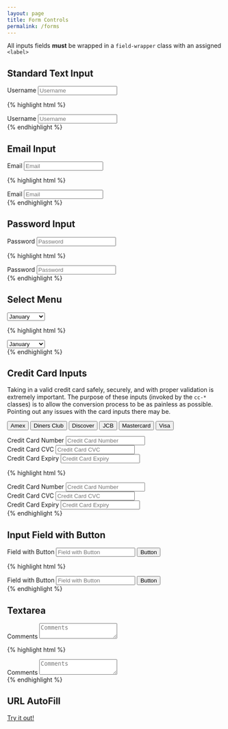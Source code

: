 ```yaml
---
layout: page
title: Form Controls
permalink: /forms
---
```


All inputs fields **must** be wrapped in a `field-wrapper` class with an assigned `<label>`

## Standard Text Input

<div class="field-wrapper">
    <label for="username">Username</label>
    <input type="text" name="username" class="form-control" placeholder="Username" autocomplete="off">
</div>

{% highlight html %}
<div class="field-wrapper">
    <label for="username">Username</label>
    <input type="text" name="username" class="form-control" placeholder="Username">
</div>
{% endhighlight %}

## Email Input

<div class="field-wrapper">
    <label for="email">Email</label>
    <input type="email" name="email" class="form-control" placeholder="Email" autocomplete="off">
</div>

{% highlight html %}
<div class="field-wrapper">
    <label for="email">Email</label>
    <input type="email" name="email" class="form-control" placeholder="Email" autocomplete="off">
</div>
{% endhighlight %}

## Password Input

<div class="field-wrapper">
    <label for="password">Password</label>
    <input type="password" name="password" class="form-control" placeholder="Password" autocomplete="off">
</div>

{% highlight html %}
<div class="field-wrapper">
    <label for="password">Password</label>
    <input type="password" name="password" class="form-control" placeholder="Password" autocomplete="off">
</div>
{% endhighlight %}

## Select Menu

<div class="field-wrapper">
    <label for="month"></label>
    <select name="month" class="form-control">
        <option value="January">January</option>
        <option value="February">February</option>
        <option value="March">March</option>
        <option value="April">April</option>
        <option value="May">May</option>
        <option value="June">June</option>
        <option value="July">July</option>
        <option value="August">August</option>
        <option value="September">September</option>
        <option value="October">October</option>
        <option value="November">November</option>
        <option value="December">December</option>
    </select>
</div>

{% highlight html %}
<div class="field-wrapper">
    <label for="month"></label>
    <select name="month" class="form-control">
        <option value="January">January</option>
        <option value="February">February</option>
        <option value="March">March</option>
        <option value="April">April</option>
        <option value="May">May</option>
        <option value="June">June</option>
        <option value="July">July</option>
        <option value="August">August</option>
        <option value="September">September</option>
        <option value="October">October</option>
        <option value="November">November</option>
        <option value="December">December</option>
    </select>
</div>
{% endhighlight %}

## Credit Card Inputs

Taking in a valid credit card safely, securely, and with proper validation is extremely important. The purpose of these inputs (invoked by the `cc-*` classes) is to allow the conversion process to be as painless as possible. Pointing out any issues with the card inputs there may be.

<p class="btn-group btn-group-sm">
    <button class="btn custom-cc-number" data-number="371449635398431" data-cvc="1234" data-expiry="09 / 16">Amex</button>
    <button class="btn custom-cc-number" data-number="30569309025904" data-cvc="321" data-expiry="06 / 16">Diners Club</button>
    <button class="btn custom-cc-number" data-number="6011111111111117" data-cvc="223" data-expiry="03 / 17">Discover</button>
    <button class="btn custom-cc-number" data-number="3530111333300000" data-cvc="400" data-expiry="11 / 16">JCB</button>
    <button class="btn custom-cc-number" data-number="5555555555554444" data-cvc="543" data-expiry="05 / 16">Mastercard</button>
    <button class="btn custom-cc-number" data-number="4111111111111111" data-cvc="712" data-expiry="02 / 17">Visa</button>
</p>

<div class="field-wrapper">
    <label for="cc-number">Credit Card Number</label>
    <input type="tel" name="cc-number" class="form-control cc-number" placeholder="Credit Card Number" autocomplete="off">
</div>

<div class="field-wrapper">
    <label for="cc-cvc">Credit Card CVC</label>
    <input type="tel" name="cc-cvc" class="form-control cc-cvc" placeholder="Credit Card CVC" autocomplete="off">
</div>

<div class="field-wrapper">
    <label for="cc-expiry">Credit Card Expiry</label>
    <input type="tel" name="cc-expiry" class="form-control cc-expiry" placeholder="Credit Card Expiry" autocomplete="off">
</div>

{% highlight html %}
<div class="field-wrapper">
    <label for="cc-number">Credit Card Number</label>
    <input type="tel" name="cc-number" class="form-control cc-number" placeholder="Credit Card Number" autocomplete="off">
</div>

<div class="field-wrapper">
    <label for="cc-cvc">Credit Card CVC</label>
    <input type="tel" name="cc-cvc" class="form-control cc-cvc" placeholder="Credit Card CVC" autocomplete="off">
</div>

<div class="field-wrapper">
    <label for="cc-expiry">Credit Card Expiry</label>
    <input type="tel" name="cc-expiry" class="form-control cc-expiry" placeholder="Credit Card Expiry" autocomplete="off">
</div>
{% endhighlight %}

## Input Field with Button

<div class="field-wrapper field-group">
    <label for="field-with-button">Field with Button</label>
    <input type="text" name="field-with-button" class="form-control" placeholder="Field with Button" autocomplete="off">
    <button type="button" class="button">Button</button>
</div>

{% highlight html %}
<div class="field-wrapper field-group">
    <label for="field-with-button">Field with Button</label>
    <input type="text" name="field-with-button" class="form-control" placeholder="Field with Button" autocomplete="off">
    <button type="button" class="button">Button</button>
</div>
{% endhighlight %}

## Textarea

<div class="field-wrapper">
    <label for="comments">Comments</label>
    <textarea type="text" name="comments" class="form-control" placeholder="Comments" autocomplete="off"></textarea>
</div>

{% highlight html %}
<div class="field-wrapper">
    <label for="comments">Comments</label>
    <textarea type="text" name="comments" class="form-control" placeholder="Comments" autocomplete="off"></textarea>
</div>
{% endhighlight %}

## URL AutoFill

<a href="/forms?autofill=true&username=Example%20Username&email=admin%40forcir.com&month=April&cc-number=4111111111111111&cc-cvc=712&cc-expiry=02/17&field-with-button=Awesome!&comments=Textareas%20too,%20yep!" class="btn">Try it out!</a>
